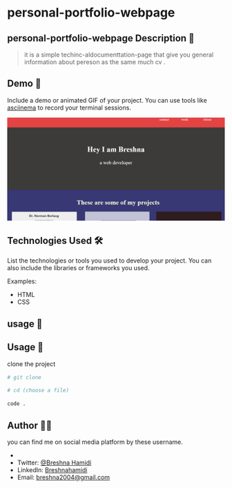 # personal-portfolio-webpage

## personal-portfolio-webpage Description 📝

> it is a simple techinc-aldocumenttation-page that give you general information about pereson as the same much cv .


## Demo 📸

Include a demo or animated GIF of your project. You can use tools like [asciinema](https://asciinema.org/) to record your terminal sessions.

![picture](11.png)

## Technologies Used 🛠️

List the technologies or tools you used to develop your project. You can also include the libraries or frameworks you used.

Examples:

- HTML
- CSS

## usage 🎯

## Usage 🎯

clone the project 

```bash
# git clone
```

```bash
# cd (choose a file)
```

```bash
code .
```




## Author 👩‍💻

you can find me on social media platform by these username.

-
- Twitter: [@Breshna Hamidi](https://twitter.com/your-twitter)
- LinkedIn: [Breshnahamidi](https://linkedin.com/in/your-name)
- Email: [breshna2004@gmail.com](mailto:example@gmail.com)

